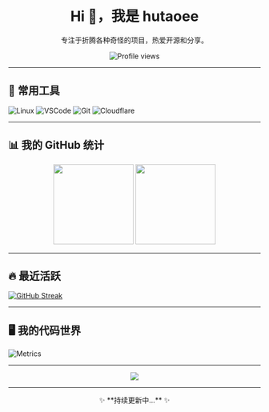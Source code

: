 <div align="center">
  <h1>Hi 👋，我是 hutaoee</h1>
  <p>专注于折腾各种奇怪的项目，热爱开源和分享。</p>

  <img src="https://komarev.com/ghpvc/?username=hutaoee&style=for-the-badge" alt="Profile views" />
</div>

---

## 🧰 常用工具
![Linux](https://img.shields.io/badge/Linux-333?style=flat-square&logo=linux&logoColor=white)
![VSCode](https://img.shields.io/badge/VSCode-007ACC?style=flat-square&logo=visual-studio-code&logoColor=white)
![Git](https://img.shields.io/badge/Git-F05032?style=flat-square&logo=git&logoColor=white)
![Cloudflare](https://img.shields.io/badge/Cloudflare-F38020?style=flat-square&logo=cloudflare&logoColor=white)

---

## 📊 我的 GitHub 统计
<div align="center">
  <img src="https://github-readme-stats.vercel.app/api?username=hutaoee&show_icons=true&theme=radical" height="160">
  <img src="https://github-readme-stats.vercel.app/api/top-langs/?username=hutaoee&layout=compact&theme=radical" height="160">
</div>

---

## 🔥 最近活跃
[![GitHub Streak](https://streak-stats.demolab.com?user=hutaoee&theme=radical&border_radius=5)](https://git.io/streak-stats)

---

## 🖥️ 我的代码世界
![Metrics](https://github.com/hutaoee/hutaoee/blob/main/github-metrics.svg)

---

<div align="center">
  <img src="https://github-profile-trophy.vercel.app/?username=hutaoee&theme=gruvbox&column=6&no-frame=true" />
</div>

---

<div align="center">
  ✨ **持续更新中...** ✨
</div>
